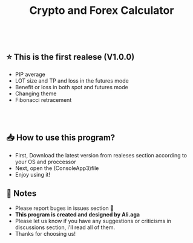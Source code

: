<h1 align="center">Crypto and Forex Calculator
<p align="center">
</p>
<br>

## ⭐ This is the first realese (V1.0.0)

- PIP average
- LOT size and TP and loss in the futures mode
- Benefit or loss in both spot and futures mode
- Changing theme
- Fibonacci retracement
<br>

<br>

## 📥 How to use this program?
- First, Download the latest version from realeses section according to your OS and proccessor
- Next, open the (ConsoleApp3)file
- Enjoy using it!


<p align="center">
</p>

<p align="center">
</p>


## 📜 Notes
- Please report buges in issues section 🙏
- **This program is created and designed by Ali.aga**
- Please let us know if you have any suggestions or criticisms in discussions section, i'll read all of them.
- Thanks for choosing us!
<br>
